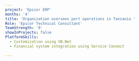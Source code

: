 ```yaml
---
project: 'Epicor ERP'
months: '4'
title: 'Organization oversees port operations in Tanzania '
Role: 'Epicor Technical Consultant'
TeamStrength: '8'
showInProjects: false
PlatformSkills:
  - Customization using VB.Net
  - Financial system integration using Service Connect
  
---
```


